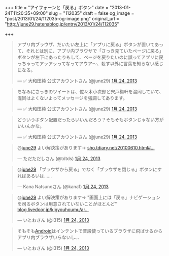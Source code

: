 +++
title = "アイフォーンと「戻る」ボタン"
date = "2013-01-24T11:20:35+09:00"
slug = "112035"
draft = false
og_image = "post/2013/01/24/112035-og-image.png"
original_url = "http://june29.hatenablog.jp/entry/2013/01/24/112035"

+++

<p></p>
<blockquote class="twitter-tweet" lang="ja">
<p>アプリ内ブラウザ、だいたい左上に「アプリに戻る」ボタンが置いてあって、それとは別に、アプリ内ブラウザで「さっき見ていたページに戻る」ボタンが左下にあったりもして、ページを戻りたいのに誤ってアプリに戻っちゃってアッアッってなってアウア〜、殺す以外に言葉を知らない感じになる。</p>— ✅ 大和田純 公式アカウントさん (@june29) <a href="https://twitter.com/june29/status/294249632547086336">1月 24, 2013</a>
</blockquote>
<script async src="//platform.twitter.com/widgets.js" charset="utf-8"></script><p></p>
<blockquote class="twitter-tweet" lang="ja">
<p>ちなみにさっきのツイートは、佐々木小次郎と宍戸梅軒を混同していて、混同はよくないよってメッセージを強調してあります。</p>— ✅ 大和田純 公式アカウントさん (@june29) <a href="https://twitter.com/june29/status/294251398252597248">1月 24, 2013</a>
</blockquote>
<script async src="//platform.twitter.com/widgets.js" charset="utf-8"></script><p></p>
<blockquote class="twitter-tweet" lang="ja">
<p>どういうボタン配置だったらいいんだろう？そもそもボタンじゃない方がいいんかな。</p>— ✅ 大和田純 公式アカウントさん (@june29) <a href="https://twitter.com/june29/status/294249767284924416">1月 24, 2013</a>
</blockquote>
<script async src="//platform.twitter.com/widgets.js" charset="utf-8"></script><p></p>
<blockquote class="twitter-tweet" lang="ja">
<p>@<a href="https://twitter.com/june29">june29</a> よい解決策があります→ <a href="http://t.co/wFOYMOe1" title="http://sho.tdiary.net/20100610.html#p01">sho.tdiary.net/20100610.html#…</a></p>— ただただしさん (@tdtds) <a href="https://twitter.com/tdtds/status/294250116167122947">1月 24, 2013</a>
</blockquote>
<script async src="//platform.twitter.com/widgets.js" charset="utf-8"></script><p></p>
<blockquote class="twitter-tweet" lang="ja">
<p>@<a href="https://twitter.com/june29">june29</a> 「ブラウザから戻る」でなく「ブラウザを閉じる」ボタンにすればあるいは……</p>— Kana Natsunoさん (@kana1) <a href="https://twitter.com/kana1/status/294251004248064001">1月 24, 2013</a>
</blockquote>
<script async src="//platform.twitter.com/widgets.js" charset="utf-8"></script><p></p>
<blockquote class="twitter-tweet" lang="ja">
<p>@<a href="https://twitter.com/june29">june29</a> よい解決策があります→ "画面上には「戻る」ナビゲーションを司るボタンは用意されていないことがほとんど" <a href="http://t.co/YjGNc8QL" title="http://blog.livedoor.jp/kigyouhoumu/archives/52425675.html">blog.livedoor.jp/kigyouhoumu/ar…</a></p>— いとおさん (@i315) <a href="https://twitter.com/i315/status/294251232594366464">1月 24, 2013</a>
</blockquote>
<script async src="//platform.twitter.com/widgets.js" charset="utf-8"></script><p></p>
<blockquote class="twitter-tweet" lang="ja">
<p>そもそも<a class="keyword" href="http://d.hatena.ne.jp/keyword/Android">Android</a>はインテントで普段使っているブラウザに飛ばせるからアプリ内ブラウザいらないし、、</p>— いとおさん (@i315) <a href="https://twitter.com/i315/status/294251386999287808">1月 24, 2013</a>
</blockquote>
<script async src="//platform.twitter.com/widgets.js" charset="utf-8"></script>
